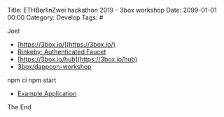 Title:  ETHBerlinZwei hackathon 2019 - 3box workshop
Date: 2099-01-01 00:00
Category: Develop
Tags: #

Joel

* [https://3box.io/](https://3box.io/)
* [Rinkeby: Authenticated Faucet](https://faucet.rinkeby.io/)
* [https://3box.io/hub](https://3box.io/hub)
* [3box/dappcon-workshop](https://github.com/3box/dappcon-workshop)

npm ci
npm start

* [Example Application](https://docs.3box.io/build/example-app)


The End
